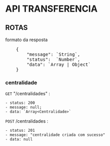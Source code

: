 # API TRANSFERENCIA 

## ROTAS
formato da resposta
<pre>
	{
		"message": `String`,
		"status":  `Number`,
		"data": `Array<Any> | Object`
	}
</pre>
### centralidade
`GET` "/centralidades" :

	- status: 200
	- message: null;
	- data: `Array<Centralidade>`
	
`POST` /centralidades :

	- status: 201
	- message: "centralidade criada com sucesso"
	- data: null
	